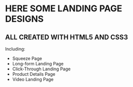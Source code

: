 # HERE SOME LANDING PAGE DESIGNS

## ALL CREATED WITH HTML5 AND CSS3

Including:
- Squeeze Page
- Long-form Landing Page
- Click-Through Landing Page
- Product Details Page
- Video Landing Page